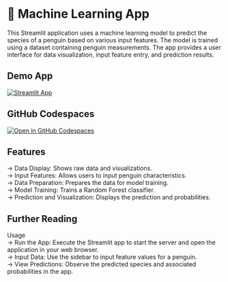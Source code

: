 #  🤖 Machine Learning App

This Streamlit application uses a machine learning model to predict the species of a penguin based on various input features. The model is trained using a dataset containing penguin measurements. The app provides a user interface for data visualization, input feature entry, and prediction results.

## Demo App

[![Streamlit App](https://static.streamlit.io/badges/streamlit_badge_black_white.svg)](https://dhanishtha.streamlit.app/)


## GitHub Codespaces

[![Open in GitHub Codespaces](https://github.com/codespaces/badge.svg)](https://codespaces.new/streamlit/app-starter-kit?quickstart=1)

## Features
-> Data Display: Shows raw data and visualizations.<br>
-> Input Features: Allows users to input penguin characteristics.<br>
-> Data Preparation: Prepares the data for model training.<br>
-> Model Training: Trains a Random Forest classifier.<br>
-> Prediction and Visualization: Displays the prediction and probabilities.<br>

## Further Reading
Usage<br>
-> Run the App: Execute the Streamlit app to start the server and open the application in your web browser.<br>
-> Input Data: Use the sidebar to input feature values for a penguin.<br>
-> View Predictions: Observe the predicted species and associated probabilities in the app.<br>

